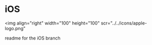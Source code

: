 # iOS  
<img align="right" width="100" height="100" scr="../../icons/apple-logo.png"

readme for the iOS branch

